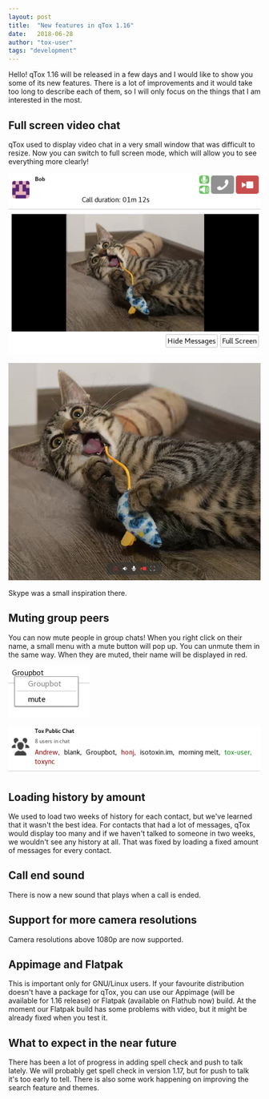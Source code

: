 ```yaml
---
layout: post
title:  "New features in qTox 1.16"
date:   2018-06-28
author: "tox-user"
tags: "development"
---
```


Hello! qTox 1.16 will be released in a few days and I would like to show you some of its new features. There is a lot of improvements and it would take too long to describe each of them, so I will only focus on the things that I am interested in the most.

## Full screen video chat
qTox used to display video chat in a very small window that was difficult to resize. Now you can switch to full screen mode, which will allow you to see everything more clearly!

![full screen button](/images/qtox-full-screen-video-2.png)

![full screen video](/images/qtox-full-screen-video.png)

Skype was a small inspiration there.

## Muting group peers
You can now mute people in group chats! When you right click on their name, a small menu with a mute button will pop up. You can unmute them in the same way. When they are muted, their name will be displayed in red.

![mute peer](/images/qtox-mute-peer.png)

![muted peers](/images/qtox-blocked-peers.png)

## Loading history by amount
We used to load two weeks of history for each contact, but we've learned that it wasn't the best idea. For contacts that had a lot of messages, qTox would display too many and if we haven't talked to someone in two weeks, we wouldn't see any history at all. That was fixed by loading a fixed amount of messages for every contact.

## Call end sound
There is now a new sound that plays when a call is ended.

## Support for more camera resolutions
Camera resolutions above 1080p are now supported.

## Appimage and Flatpak
This is important only for GNU/Linux users. If your favourite distribution doesn't have a package for qTox, you can use our Appimage (will be available for 1.16 release) or Flatpak (available on Flathub now) build. At the moment our Flatpak build has some problems with video, but it might be already fixed when you test it.

## What to expect in the near future
There has been a lot of progress in adding spell check and push to talk lately. We will probably get spell check in version 1.17, but for push to talk it's too early to tell. There is also some work happening on improving the search feature and themes.
